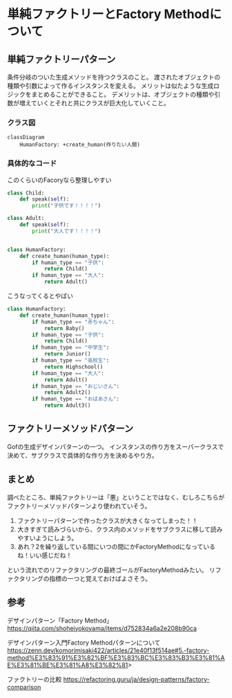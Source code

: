 # 単純ファクトリーとFactory Methodについて

## 単純ファクトリーパターン

条件分岐のついた生成メソッドを持つクラスのこと。
渡されたオブジェクトの種類や引数によって作るインスタンスを変える。
メリットは似たような生成ロジックをまとめることができること。
デメリットは、オブジェクトの種類や引数が増えていくとそれと共にクラスが巨大化していくこと。

### クラス図

```mermaid
classDiagram
    HumanFactory: +create_human(作りたい人間)
```

### 具体的なコード

このくらいのFacoryなら整理しやすい

```python
class Child:
    def speak(self):
        print("子供です！！！！")

class Adult:
    def speak(self):
        print("大人です！！！！")


class HumanFactory:
    def create_human(human_type):
        if human_type == "子供":
            return Child()
        if human_type == "大人":
            return Adult()
```

こうなってくるとやばい

```python
class HumanFactory:
    def create_human(human_type):
        if human_type == "赤ちゃん":
            return Baby()
        if human_type == "子供":
            return Child()
        if human_type == "中学生":
            return Junior()
        if human_type == "高校生":
            return Highschool()
        if human_type == "大人":
            return Adult()
        if human_type == "おじいさん":
            return Adult2()
        if human_type == "おばあさん":
            return Adult3()
```

## ファクトリーメソッドパターン

Gofの生成デザインパターンの一つ。
インスタンスの作り方をスーパークラスで決めて、サブクラスで具体的な作り方を決めるやり方。

## まとめ

調べたところ、単純ファクトリーは「悪」ということではなく、むしろこちらがファクトリーメソッドパターンより使われていそう。

1. ファクトリーパターンで作ったクラスが大きくなってしまった！！
1. 大きすぎて読みづらいから、クラス内のメソッドをサブクラスに移して読みやすいようにしよう。
1. あれ？2を繰り返している間にいつの間にかFactoryMethodになっているね！いい感じだね！

という流れでのリファクタリングの最終ゴールがFactoryMethodみたい。
リファクタリングの指標の一つと覚えておけばよさそう。

## 参考

デザインパターン「Factory Method」
<https://qiita.com/shoheiyokoyama/items/d752834a6a2e208b90ca>

デザインパターン入門Factory Methodパターンについて
<https://zenn.dev/komorimisaki422/articles/21e40f13f514ae#5.-factory-method%E3%83%91%E3%82%BF%E3%83%BC%E3%83%B3%E3%81%AE%E3%81%BE%E3%81%A8%E3%82%81>>

ファクトリーの比較
<https://refactoring.guru/ja/design-patterns/factory-comparison>
